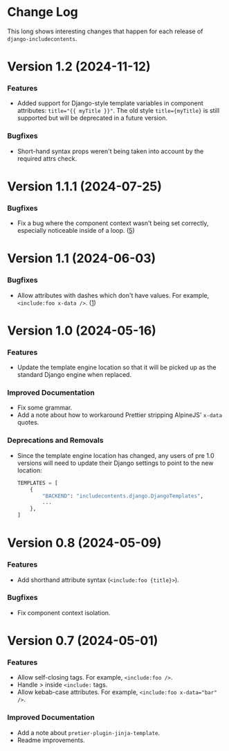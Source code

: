 # Change Log

This long shows interesting changes that happen for each release of `django-includecontents`.

<!-- towncrier release notes start -->

# Version 1.2 (2024-11-12)

### Features

- Added support for Django-style template variables in component attributes: `title="{{ myTitle }}"`. The old style `title={myTitle}` is still supported but will be deprecated in a future version.

### Bugfixes

- Short-hand syntax props weren't being taken into account by the required attrs check.


# Version 1.1.1 (2024-07-25)

### Bugfixes

- Fix a bug where the component context wasn't being set correctly, especially noticeable inside of a loop. ([5])

[5]: https://github.com/SmileyChris/django-includecontents/issues/5


# Version 1.1 (2024-06-03)

### Bugfixes

- Allow attributes with dashes which don't have values. For example, `<include:foo x-data />`. ([1])

[1]: https://github.com/SmileyChris/django-includecontents/issues/1


# Version 1.0 (2024-05-16)

### Features

- Update the template engine location so that it will be picked up as the standard Django engine when replaced.

### Improved Documentation

- Fix some grammar.
- Add a note about how to workaround Prettier stripping AlpineJS' `x-data` quotes.

### Deprecations and Removals

- Since the template engine location has changed, any users of pre 1.0 versions will need to update their Django settings to point to the new location:
  
  ```python
  TEMPLATES = [
      {
          "BACKEND": "includecontents.django.DjangoTemplates",
          ...
      },
  ]
  ```

# Version 0.8 (2024-05-09)

### Features

- Add shorthand attribute syntax (`<include:foo {title}>`).

### Bugfixes

- Fix component context isolation.

# Version 0.7 (2024-05-01)

### Features

- Allow self-closing tags. For example, `<include:foo />`.
- Handle &gt; inside `<include:` tags.
- Allow kebab-case attributes. For example, `<include:foo x-data="bar" />`.

### Improved Documentation

- Add a note about `pretier-plugin-jinja-template`.
- Readme improvements.